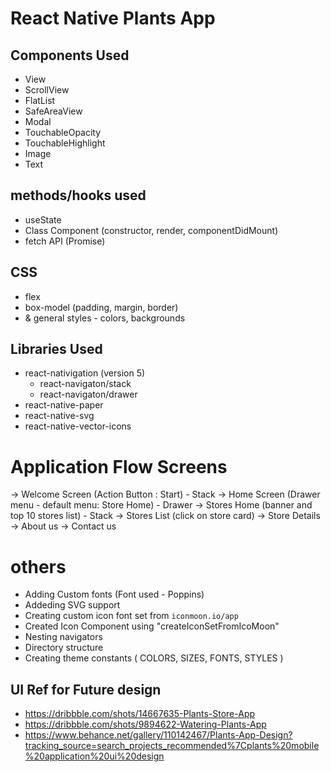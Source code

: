 # React Native Plants App

## Components Used

- View
- ScrollView
- FlatList
- SafeAreaView
- Modal
- TouchableOpacity
- TouchableHighlight
- Image
- Text

## methods/hooks used

- useState
- Class Component (constructor, render, componentDidMount)
- fetch API (Promise)

## CSS

- flex
- box-model (padding, margin, border)
- & general styles - colors, backgrounds

## Libraries Used
- react-nativigation (version 5)
  - react-navigaton/stack
  - react-navigaton/drawer
- react-native-paper
- react-native-svg
- react-native-vector-icons

# Application Flow Screens
  -> Welcome Screen (Action Button : Start) - Stack
     -> Home Screen (Drawer menu - default menu: Store Home) - Drawer
        -> Stores Home (banner and top 10 stores list) - Stack
           -> Stores List (click on store card)
              -> Store Details
        -> About us
        -> Contact us

# others
- Adding Custom fonts (Font used - Poppins)
- Addeding SVG support
- Creating custom icon font set from `iconmoon.io/app`
- Created Icon Component using "createIconSetFromIcoMoon"
- Nesting navigators
- Directory structure
- Creating theme constants ( COLORS, SIZES, FONTS, STYLES )


## UI Ref for Future design

- https://dribbble.com/shots/14667635-Plants-Store-App
- https://dribbble.com/shots/9894622-Watering-Plants-App
- https://www.behance.net/gallery/110142467/Plants-App-Design?tracking_source=search_projects_recommended%7Cplants%20mobile%20application%20ui%20design
